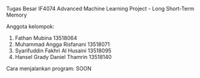 Tugas Besar IF4074 Advanced Machine Learning Project - Long Short-Term Memory

Anggota kelompok:
1. Fathan Mubina				    13518064
2. Muhammad Angga Risfanani			13518071
3. Syarifuddin Fakhri Al Husaini	13518095
4. Hansel Grady Daniel Thamrin      13518140

Cara menjalankan program:
SOON
